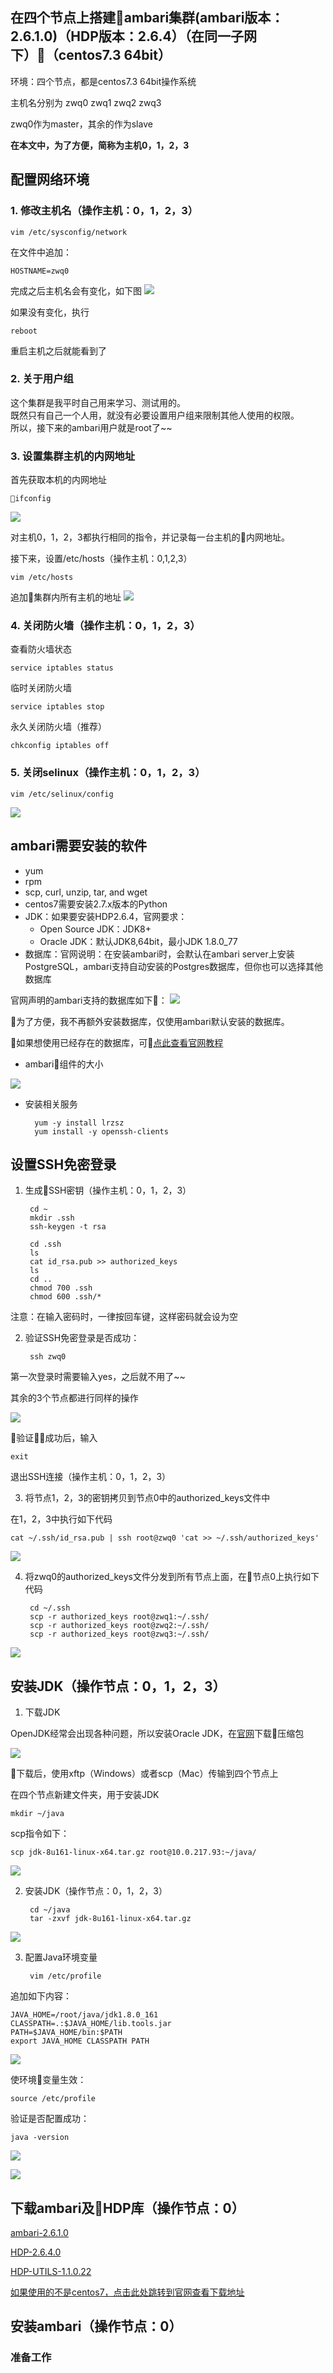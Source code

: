 ## 在四个节点上搭建ambari集群(ambari版本：2.6.1.0)（HDP版本：2.6.4）（在同一子网下）（centos7.3 64bit）

环境：四个节点，都是centos7.3 64bit操作系统

主机名分别为 zwq0 zwq1 zwq2 zwq3

zwq0作为master，其余的作为slave

**在本文中，为了方便，简称为主机0，1，2，3**

## 配置网络环境

### 1. 修改主机名（操作主机：0，1，2，3）

    vim /etc/sysconfig/network
    
在文件中追加：
    
    HOSTNAME=zwq0

完成之后主机名会有变化，如下图
![](http://ww1.sinaimg.cn/large/005N2p5vly1fpkf04ynn1j321q11wqv7.jpg)

如果没有变化，执行

    reboot
重启主机之后就能看到了

### 2. 关于用户组

这个集群是我平时自己用来学习、测试用的。\
既然只有自己一个人用，就没有必要设置用户组来限制其他人使用的权限。\
所以，接下来的ambari用户就是root了~~

### 3. 设置集群主机的内网地址
首先获取本机的内网地址

    ifconfig
![](http://ww1.sinaimg.cn/large/005N2p5vly1fpkfaywo29j31ks13i190.jpg)

对主机0，1，2，3都执行相同的指令，并记录每一台主机的内网地址。

接下来，设置/etc/hosts（操作主机：0,1,2,3）

    vim /etc/hosts

追加集群内所有主机的地址
![](http://ww1.sinaimg.cn/large/005N2p5vly1fpkffitbzxj31ks13i43u.jpg)


### 4. 关闭防火墙（操作主机：0，1，2，3）
查看防火墙状态

    service iptables status

临时关闭防火墙

    service iptables stop

永久关闭防火墙（推荐）

    chkconfig iptables off

### 5. 关闭selinux（操作主机：0，1，2，3）

    vim /etc/selinux/config

![](http://ww1.sinaimg.cn/large/005N2p5vly1fpkfmo94nsj31j811yn4r.jpg)


## ambari需要安装的软件

- yum
- rpm
- scp, curl, unzip, tar, and wget
- centos7需要安装2.7.x版本的Python
- JDK：如果要安装HDP2.6.4，官网要求：
    - Open Source JDK：JDK8+
    - Oracle JDK：默认JDK8,64bit，最小JDK 1.8.0_77
- 数据库：官网说明：在安装ambari时，会默认在ambari server上安装PostgreSQL，ambari支持自动安装的Postgres数据库，但你也可以选择其他数据库

官网声明的ambari支持的数据库如下：
![](http://ww1.sinaimg.cn/large/005N2p5vgy1fpkgztkol0j30xq0j4td4.jpg)

为了方便，我不再额外安装数据库，仅使用ambari默认安装的数据库。

如果想使用已经存在的数据库，可[点此查看官网教程](https://docs.hortonworks.com/HDPDocuments/Ambari-2.6.1.5/bk_ambari-administration/content/using_existing_databases_-_ambari.html)

- ambari组件的大小

![](http://ww1.sinaimg.cn/large/005N2p5vgy1fpkh6jz9c0j31040eigod.jpg)

- 安装相关服务
        
        yum -y install lrzsz
        yum install -y openssh-clients


## 设置SSH免密登录

1. 生成SSH密钥（操作主机：0，1，2，3）

        cd ~
        mkdir .ssh
        ssh-keygen -t rsa

        cd .ssh
        ls
        cat id_rsa.pub >> authorized_keys
        ls
        cd ..
        chmod 700 .ssh
        chmod 600 .ssh/*

注意：在输入密码时，一律按回车键，这样密码就会设为空

2. 验证SSH免密登录是否成功：
    
        ssh zwq0
第一次登录时需要输入yes，之后就不用了~~

其余的3个节点都进行同样的操作

![](http://ww1.sinaimg.cn/large/005N2p5vly1fpkho8zo2dj316k14i1ky.jpg)


验证成功后，输入
    
    exit
退出SSH连接（操作主机：0，1，2，3）


3. 将节点1，2，3的密钥拷贝到节点0中的authorized_keys文件中

在1，2，3中执行如下代码

    cat ~/.ssh/id_rsa.pub | ssh root@zwq0 'cat >> ~/.ssh/authorized_keys'
![](http://ww1.sinaimg.cn/large/005N2p5vgy1fpkhyuu6f2j31ks13i7lk.jpg)


4. 将zwq0的authorized_keys文件分发到所有节点上面，在节点0上执行如下代码

        cd ~/.ssh
        scp -r authorized_keys root@zwq1:~/.ssh/
        scp -r authorized_keys root@zwq2:~/.ssh/
        scp -r authorized_keys root@zwq3:~/.ssh/

![](http://ww1.sinaimg.cn/large/005N2p5vgy1fpki2vy5a9j31ks13i1d2.jpg)


## 安装JDK（操作节点：0，1，2，3）

1. 下载JDK

OpenJDK经常会出现各种问题，所以安装Oracle JDK，在[官网](http://www.oracle.com/technetwork/java/javase/downloads/index.html)下载压缩包

![](http://ww1.sinaimg.cn/large/005N2p5vgy1fpkibn33m3j30um0h444i.jpg)

下载后，使用xftp（Windows）或者scp（Mac）传输到四个节点上

在四个节点新建文件夹，用于安装JDK

    mkdir ~/java

scp指令如下：

    scp jdk-8u161-linux-x64.tar.gz root@10.0.217.93:~/java/


![](http://ww1.sinaimg.cn/large/005N2p5vgy1fpkixgm4mqj327m0j0qfl.jpg)

2. 安装JDK（操作节点：0，1，2，3）

        cd ~/java
        tar -zxvf jdk-8u161-linux-x64.tar.gz

![](http://ww1.sinaimg.cn/large/005N2p5vgy1fpkj2qo5dsj322e12w1l0.jpg)

3. 配置Java环境变量

        vim /etc/profile

追加如下内容：
        
    JAVA_HOME=/root/java/jdk1.8.0_161
    CLASSPATH=.:$JAVA_HOME/lib.tools.jar
    PATH=$JAVA_HOME/bin:$PATH
    export JAVA_HOME CLASSPATH PATH

![](http://ww1.sinaimg.cn/large/005N2p5vly1fpkj5hat1fj31ks13i12l.jpg)

使环境变量生效：

    source /etc/profile

验证是否配置成功：

    java -version

![](http://ww1.sinaimg.cn/large/005N2p5vgy1fpkj8fcyh6j31ks13iaqy.jpg)

![](http://ww1.sinaimg.cn/large/005N2p5vgy1fpkjcvpgfwj321u11ynpf.jpg)


## 下载ambari及HDP库（操作节点：0）

[ambari-2.6.1.0](http://public-repo-1.hortonworks.com/ambari/centos7/2.x/updates/2.6.1.0/ambari-2.6.1.0-centos7.tar.gz)

[HDP-2.6.4.0](http://public-repo-1.hortonworks.com/HDP/centos7/2.x/updates/2.6.4.0/HDP-2.6.4.0-centos7-rpm.tar.gz)

[HDP-UTILS-1.1.0.22](http://public-repo-1.hortonworks.com/HDP-UTILS-1.1.0.22/repos/centos7/HDP-UTILS-1.1.0.22-centos7.tar.gz)

[如果使用的不是centos7，点击此处跳转到官网查看下载地址](https://docs.hortonworks.com/HDPDocuments/Ambari-2.6.1.0/bk_ambari-installation/content/ambari_repositories.html)



## 安装ambari（操作节点：0）

### 准备工作













